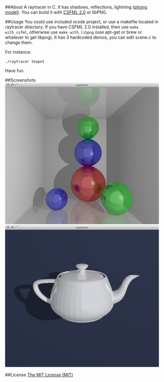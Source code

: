 ##About
A raytracer in C. It has shadows, reflections, lightning ([phong model](http://en.wikipedia.org/wiki/Phong_reflection_model)). You can build it with  [CSFML 2.0](http://www.sfml-dev.org/download.php) or libPNG.

##Usage
You could use included xcode project, or use a makefile located in raytracer directory. If you have CSFML 2.0 installed, then use ```make with_csfml```, otherwise use ```make with_libpng``` (use apt-get or brew or whatever to get libpng).
It has 3 hardcoded demos, you can edit scene.c to change them.

For instance:
```
./raytracer teapot
```  

Have fun.

##Screenshots
![frist](screens/1.png)  
![second](screens/2.png)  

##License
[The MIT License (MIT)](http://opensource.org/licenses/mit-license.php)